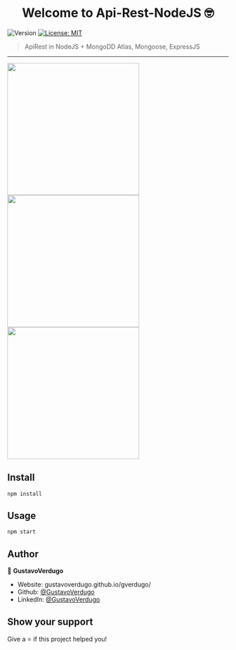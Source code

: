 <h1 align="center">Welcome to Api-Rest-NodeJS 🤓</h1>
<p>
  <img alt="Version" src="https://img.shields.io/badge/version-1.0.0-blue.svg?cacheSeconds=2592000" />
  <a href="#" target="_blank">
    <img alt="License: MIT" src="https://img.shields.io/badge/License-MIT-yellow.svg" />
  </a>
</p>

> ApiRest in NodeJS + MongoDD Atlas, Mongoose, ExpressJS

---

<img src="https://cdn.iconscout.com/icon/free/png-512/node-js-1174925.png" width="300"> <img src="https://img.icons8.com/color/452/mongodb.png" width="300"> <img src="https://hemisferionoticias.mx/wp-content/uploads/2021/01/express-facebook-share.png" width="300">


## Install

```sh
npm install
```

## Usage

```sh
npm start
```

## Author

👤 **GustavoVerdugo**

* Website: gustavoverdugo.github.io/gverdugo/
* Github: [@GustavoVerdugo](https://github.com/GustavoVerdugo)
* LinkedIn: [@GustavoVerdugo](https://www.linkedin.com/in/gustavo-verdugo-ortiz-37b032168/)

## Show your support

Give a ⭐️ if this project helped you!
